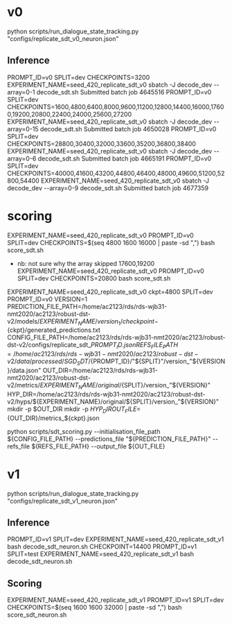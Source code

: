 # v0

python scripts/run_dialogue_state_tracking.py "configs/replicate_sdt_v0_neuron.json"

## Inference

PROMPT_ID=v0 SPLIT=dev CHECKPOINTS=3200 EXPERIMENT_NAME=seed_420_replicate_sdt_v0 sbatch -J decode_dev --array=0-1 decode_sdt.sh
Submitted batch job 4645516
PROMPT_ID=v0 SPLIT=dev CHECKPOINTS=1600,4800,6400,8000,9600,11200,12800,14400,16000,17600,19200,20800,22400,24000,25600,27200 EXPERIMENT_NAME=seed_420_replicate_sdt_v0 sbatch -J decode_dev --array=0-15 decode_sdt.sh
Submitted batch job 4650028
PROMPT_ID=v0 SPLIT=dev CHECKPOINTS=28800,30400,32000,33600,35200,36800,38400 EXPERIMENT_NAME=seed_420_replicate_sdt_v0 sbatch -J decode_dev --array=0-6 decode_sdt.sh
Submitted batch job 4665191
PROMPT_ID=v0 SPLIT=dev CHECKPOINTS=40000,41600,43200,44800,46400,48000,49600,51200,52800,54400 EXPERIMENT_NAME=seed_420_replicate_sdt_v0 sbatch -J decode_dev --array=0-9 decode_sdt.sh
Submitted batch job 4677359


# scoring 
EXPERIMENT_NAME=seed_420_replicate_sdt_v0 PROMPT_ID=v0 SPLIT=dev CHECKPOINTS=$(seq 4800 1600 16000 | paste -sd ",") bash score_sdt.sh
- nb: not sure why the array skipped 17600,19200
EXPERIMENT_NAME=seed_420_replicate_sdt_v0 PROMPT_ID=v0 SPLIT=dev CHECKPOINTS=20800 bash score_sdt.sh


EXPERIMENT_NAME=seed_420_replicate_sdt_v0
ckpt=4800
SPLIT=dev
PROMPT_ID=v0
VERSION=1
PREDICTION_FILE_PATH=/home/ac2123/rds/rds-wjb31-nmt2020/ac2123/robust-dst-v2/models/${EXPERIMENT_NAME}/version_1/checkpoint-${ckpt}/generated_predictions.txt
CONFIG_FILE_PATH=/home/ac2123/rds/rds-wjb31-nmt2020/ac2123/robust-dst-v2/configs/replicate_sdt_${PROMPT_ID}.json
REFS_FILE_PATH=/home/ac2123/rds/rds-wjb31-nmt2020/ac2123/robust-dst-v2/data/processed/SGD_SDT/${PROMPT_ID}/"${SPLIT}"/version_"${VERSION}/data.json"
OUT_DIR=/home/ac2123/rds/rds-wjb31-nmt2020/ac2123/robust-dst-v2/metrics/${EXPERIMENT_NAME}/original/${SPLIT}/version_"${VERSION}"
HYP_DIR=/home/ac2123/rds/rds-wjb31-nmt2020/ac2123/robust-dst-v2/hyps/${EXPERIMENT_NAME}/original/${SPLIT}/version_"${VERSION}"
mkdir -p $OUT_DIR
mkdir -p $HYP_DIR
OUT_FILE=${OUT_DIR}/metrics_${ckpt}.json

python scripts/sdt_scoring.py --initialisation_file_path ${CONFIG_FILE_PATH} --predictions_file "${PREDICTION_FILE_PATH}" --refs_file ${REFS_FILE_PATH} --output_file ${OUT_FILE}

# v1 

python scripts/run_dialogue_state_tracking.py "configs/replicate_sdt_v1_neuron.json"

## Inference

PROMPT_ID=v1 SPLIT=dev EXPERIMENT_NAME=seed_420_replicate_sdt_v1 bash decode_sdt_neuron.sh
CHECKPOINT=14400 PROMPT_ID=v1 SPLIT=test EXPERIMENT_NAME=seed_420_replicate_sdt_v1 bash decode_sdt_neuron.sh

## Scoring
EXPERIMENT_NAME=seed_420_replicate_sdt_v1 PROMPT_ID=v1 SPLIT=dev CHECKPOINTS=$(seq 1600 1600 32000 | paste -sd ",") bash score_sdt_neuron.sh

